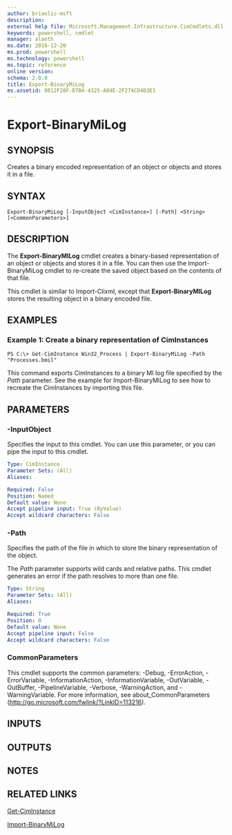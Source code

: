 ```yaml
---
author: brianlic-msft
description: 
external help file: Microsoft.Management.Infrastructure.CimCmdlets.dll-Help.xml
keywords: powershell, cmdlet
manager: alanth
ms.date: 2016-12-20
ms.prod: powershell
ms.technology: powershell
ms.topic: reference
online version: 
schema: 2.0.0
title: Export-BinaryMiLog
ms.assetid: 0812F28F-D7B4-4325-A84E-2F274CD4D3E1
---
```


# Export-BinaryMiLog

## SYNOPSIS
Creates a binary encoded representation of an object or objects and stores it in a file.

## SYNTAX

```
Export-BinaryMiLog [-InputObject <CimInstance>] [-Path] <String> [<CommonParameters>]
```

## DESCRIPTION
The **Export-BinaryMILog** cmdlet creates a binary-based representation of an object or objects and stores it in a file.
You can then use the Import-BinaryMiLog cmdlet to re-create the saved object based on the contents of that file.

This cmdlet is similar to Import-Clixml, except that **Export-BinaryMILog** stores the resulting object in a binary encoded file.

## EXAMPLES

### Example 1: Create a binary representation of CimInstances
```
PS C:\> Get-CimInstance Win32_Process | Export-BinaryMiLog -Path "Processes.bmil"
```

This command exports CimInstances to a binary MI log file specified by the *Path* parameter.
See the example for Import-BinaryMiLog to see how to recreate the CimInstances by importing this file.

## PARAMETERS

### -InputObject
Specifies the input to this cmdlet.
You can use this parameter, or you can pipe the input to this cmdlet.

```yaml
Type: CimInstance
Parameter Sets: (All)
Aliases: 

Required: False
Position: Named
Default value: None
Accept pipeline input: True (ByValue)
Accept wildcard characters: False
```

### -Path
Specifies the path of the file in which to store the binary representation of the object.

The *Path* parameter supports wild cards and relative paths.
This cmdlet generates an error if the path resolves to more than one file.

```yaml
Type: String
Parameter Sets: (All)
Aliases: 

Required: True
Position: 0
Default value: None
Accept pipeline input: False
Accept wildcard characters: False
```

### CommonParameters
This cmdlet supports the common parameters: -Debug, -ErrorAction, -ErrorVariable, -InformationAction, -InformationVariable, -OutVariable, -OutBuffer, -PipelineVariable, -Verbose, -WarningAction, and -WarningVariable. For more information, see about_CommonParameters (http://go.microsoft.com/fwlink/?LinkID=113216).

## INPUTS

## OUTPUTS

## NOTES

## RELATED LINKS

[Get-CimInstance](./Get-CimInstance.md)

[Import-BinaryMiLog](./Import-BinaryMiLog.md)

